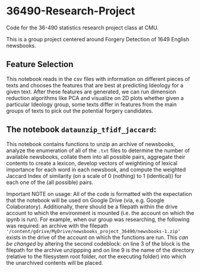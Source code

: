 # 36490-Research-Project

Code for the 36-490 statistics research project class at CMU.

This is a group project centered around Forgery Detection of 1649 English newsbooks. 

## Feature Selection

This notebook reads in the csv files with information on different pieces of texts and chooses the features that are best at predicting Ideology for a given text. After these features are generated, we can run dimension reduction algorithms like PCA and visualize on 2D plots whether given a particular Ideology group, some texts differ in features from the main groups of texts to pick out the potential forgery candidates.

## The notebook `dataunzip_tfidf_jaccard`:

This notebook contains functions to unzip an archive of newsbooks, analyze the enumeration of all of the `.txt` files to determine the number of available newsbooks, collate them into all possible pairs, aggregate their contents to create a lexicon, develop vectors of weightining of lexical importance for each word in each newsbook, and compute the weighted Jaccard Index of similarity (on a scale of 0 (nothing) to 1 (identical)) for each one of the (all possible) pairs. 

Important NOTE on usage: All of the code is formatted with the expectation that the notebook will be used on Google Drive (via, e.g. Google Colaboratory). Additionally, there should be a filepath within the drive account to which the environment is mounted (i.e. the account on which the ipynb is run). For example, when our group was researching, the following was required: an archive with the filepath `'/content/gdrive/MyDrive/newsbooks_project_36490/newsbooks-1.zip'` exists in the drive of the account on which the functions are run. This *can be changed* by altering the second codeblock: on line 3 of the block is the filepath for the archive unzippping and on line 9 is the name of the directory (relative to the filesystem root folder, *not* the executing folder) into which the unarchived contents will be placed.
